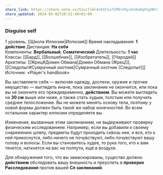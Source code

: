 ```yaml
---
share_link: https://share.note.sx/51xctlml#zKGCkafSM0+V6yzHvWwWqHSgMWcSp6iJOZmcZYzLmWU
share_updated: 2024-05-02T20:52:40+03:00
---
```

### Disguise self
1 уровень, [[Школа Иллюзии|Иллюзия]]
Время накладывания: **1 действие**
Дистанция: **На себя**
Компоненты: **Вербальный**, **Соматический**
Длительность: **1 час**
Классы: [[Бард]], [[Волшебник]], [[Изобретатель]], [[Чародей]]
Архетипы: [[Жрец#Домен Обмана|Домен Обмана (Жрец)]], [[Следопыт#Сумрачный охотник|Сумрачный охотник (Следопыт)]]
Источник: «Player's handbook»

Вы заставляете себя — включая одежду, доспехи, оружие и прочее имущество — выглядеть иначе, пока заклинание не окончится, или пока вы не окончите его преждевременно, **действием**. Вы можете выглядеть на **30 см** выше или ниже, а также стать худым, толстым или получить среднее телосложение. Вы не можете менять основу тела, поэтому у новой формы должен быть такой же набор конечностей. Во всем остальном характер иллюзии определяете вы.

Изменения, вызванные этим заклинанием, не выдерживают проверку физическим исследованием. Например, если вы добавили к своему снаряжению шляпу, предметы будут проходить сквозь нее, и все, кто к ней прикоснутся, либо ничего не почувствуют, либо почувствуют вашу голову и волосы. Если вы становитесь худее, то рука того, кто к вам тянется, наткнется на вас на полпути, ещё в воздухе.

Для обнаружения того, что вы замаскированы, существо должно **действием** обследовать вашу внешность и преуспеть в **проверке Расследования** против вашей **Сл заклинаний**.